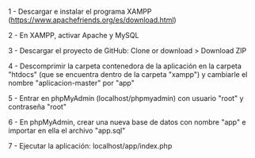 1 - Descargar e instalar el programa XAMPP (https://www.apachefriends.org/es/download.html)

2 - En XAMPP, activar Apache y MySQL

3 - Descargar el proyecto de GitHub: Clone or download > Download ZIP

4 - Descomprimir la carpeta contenedora de la aplicación en la carpeta "htdocs" (que se encuentra dentro de la carpeta "xampp") 
    y cambiarle el nombre "aplicacion-master" por "app"
    
5 - Entrar en phpMyAdmin (localhost/phpmyadmin) con usuario "root" y contraseña "root"

6 - En phpMyAdmin, crear una nueva base de datos con nombre "app" e importar en ella el archivo "app.sql"

7 - Ejecutar la aplicación: localhost/app/index.php
